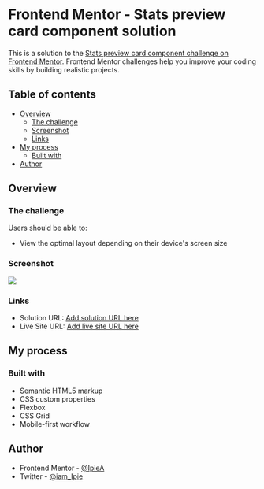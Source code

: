 # Frontend Mentor - Stats preview card component solution

This is a solution to the [Stats preview card component challenge on Frontend Mentor](https://www.frontendmentor.io/challenges/stats-preview-card-component-8JqbgoU62). Frontend Mentor challenges help you improve your coding skills by building realistic projects. 

## Table of contents

- [Overview](#overview)
  - [The challenge](#the-challenge)
  - [Screenshot](#screenshot)
  - [Links](#links)
- [My process](#my-process)
  - [Built with](#built-with)
- [Author](#author)

## Overview

### The challenge

Users should be able to:

- View the optimal layout depending on their device's screen size

### Screenshot

![](./images/statspreviewcomponentcard.png)


### Links

- Solution URL: [Add solution URL here](https://github.com/IpieA/stats-preview-card-component-main)
- Live Site URL: [Add live site URL here](https://thestatspreviewcard.netlify.app/)

## My process

### Built with

- Semantic HTML5 markup
- CSS custom properties
- Flexbox
- CSS Grid
- Mobile-first workflow


## Author

- Frontend Mentor - [@IpieA](https://www.frontendmentor.io/profile/IpieA)
- Twitter - [@iam_Ipie](https://www.twitter.com/iam_Ipie)